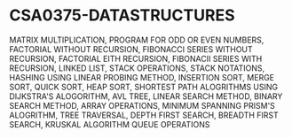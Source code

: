 # CSA0375-DATASTRUCTURES
 MATRIX MULTIPLICATION,
 PROGRAM FOR ODD OR EVEN NUMBERS,
FACTORIAL WITHOUT RECURSION,
FIBONACCI SERIES WITHOUT RECURSION,
FACTORIAL EITH RECURSION,
FIBONACII SERIES WITH RECURSION,
LINKED LIST,
STACK OPERATIONS,
STACK NOTATIONS,
HASHING USING LINEAR PROBING METHOD,
INSERTION SORT,
MERGE SORT,
QUICK SORT,
HEAP SORT,
SHORTEST PATH ALOGRITHMS USING DIJKSTRA'S ALOGORITHM,
AVL TREE,
LINEAR SEARCH METHOD,
BINARY SEARCH METHOD,
ARRAY OPERATIONS,
MINIMUM SPANNING PRISM'S ALOGRITHM,
TREE TRAVERSAL,
DEPTH FIRST SEARCH,
BREADTH FIRST SEARCH,
KRUSKAL ALGORITHM
QUEUE OPERATIONS

